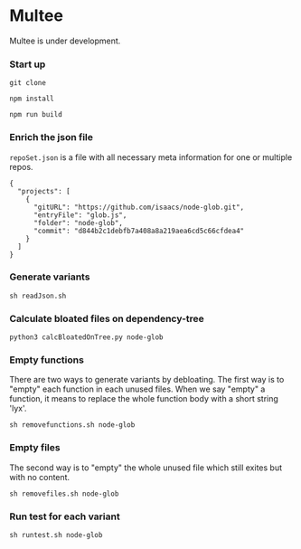 # Multee

Multee is under development.

### Start up

```
git clone

npm install

npm run build
```

### Enrich the json file

`repoSet.json` is a file with all necessary meta information for one or multiple repos.

```
{
  "projects": [
    {
      "gitURL": "https://github.com/isaacs/node-glob.git",
      "entryFile": "glob.js",
      "folder": "node-glob",
      "commit": "d844b2c1debfb7a408a8a219aea6cd5c66cfdea4"
    }
  ]
}
```

### Generate variants

```
sh readJson.sh
```

### Calculate bloated files on dependency-tree

```
python3 calcBloatedOnTree.py node-glob
```

### Empty functions

There are two ways to generate variants by debloating.
The first way is to "empty" each function in each unused files.
When we say "empty" a function, it means to replace the whole function body with a short string 'lyx'.

```
sh removefunctions.sh node-glob
```

### Empty files

The second way is to "empty" the whole unused file which still exites but with no content.

```
sh removefiles.sh node-glob
```

### Run test for each variant

```
sh runtest.sh node-glob
```
